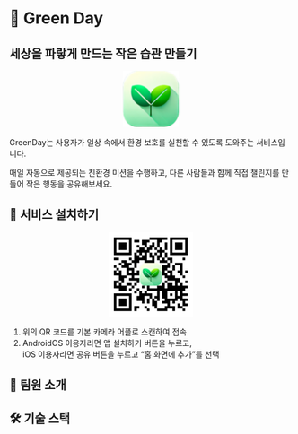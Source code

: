 # 🌱 Green Day
## 세상을 파랗게 만드는 작은 습관 만들기

<p align="center">
	<img width="100" height="100" src="src/logo.png">
</p>

GreenDay는 사용자가 일상 속에서 환경 보호를 실천할 수 있도록 도와주는 서비스입니다.

매일 자동으로 제공되는 친환경 미션을 수행하고, 다른 사람들과 함께 직접 챌린지를 만들어 작은 행동을 공유해보세요.

## 📲 서비스 설치하기

<p align="center">
	<img width="150" height="150" src="src/QR.png">
</p>

1. 위의 QR 코드를 기본 카메라 어플로 스캔하여 접속
2. AndroidOS 이용자라면 앱 설치하기 버튼을 누르고,   
iOS 이용자라면 공유 버튼을 누르고 “홈 화면에 추가”를 선택

## 👥 팀원 소개

## 🛠️ 기술 스택
